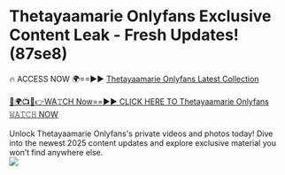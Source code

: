 # Thetayaamarie Onlyfans Exclusive Content Leak - Fresh Updates! (87se8)

🔥 ACCESS NOW 🌍==►► <a href="https://tinyurl.com/kvy9nzfs" rel="nofollow">Thetayaamarie Onlyfans Latest Collection</a>
<br><br>
[🔴🌍📺📱👉WA𝚃CH Now==►► CLICK HERE TO Thetayaamarie Onlyfans 𝚆𝙰𝚃𝙲𝙷 NOW](https://tinyurl.com/kvy9nzfs)
<br><br>
Unlock Thetayaamarie Onlyfans's private videos and photos today! Dive into the newest 2025 content updates and explore exclusive material you won’t find anywhere else.
<br>
<a href="https://tinyurl.com/kvy9nzfs" rel="nofollow" data-target="animated-image.originalLink"><img src="https://camo.githubusercontent.com/8a4f000d20f83aca3bf7ec5f350d767afa0574a8a352519fd8cfa583a6f93a33/68747470733a2f2f692e696d6775722e636f6d2f644a486b345a712e676966" data-canonical-src="https://i.imgur.com/dJHk4Zq.gif" style="max-width: 100%; display: inline-block;" data-target="animated-image.originalImage"></a>
<br>
